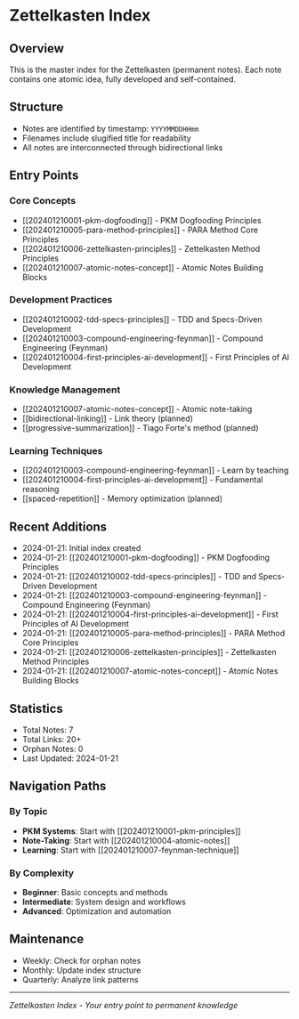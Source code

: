 # Zettelkasten Index

## Overview
This is the master index for the Zettelkasten (permanent notes). Each note contains one atomic idea, fully developed and self-contained.

## Structure
- Notes are identified by timestamp: `YYYYMMDDHHmm`
- Filenames include slugified title for readability
- All notes are interconnected through bidirectional links

## Entry Points

### Core Concepts
- [[202401210001-pkm-dogfooding]] - PKM Dogfooding Principles
- [[202401210005-para-method-principles]] - PARA Method Core Principles
- [[202401210006-zettelkasten-principles]] - Zettelkasten Method Principles
- [[202401210007-atomic-notes-concept]] - Atomic Notes Building Blocks

### Development Practices
- [[202401210002-tdd-specs-principles]] - TDD and Specs-Driven Development
- [[202401210003-compound-engineering-feynman]] - Compound Engineering (Feynman)
- [[202401210004-first-principles-ai-development]] - First Principles of AI Development

### Knowledge Management
- [[202401210007-atomic-notes-concept]] - Atomic note-taking
- [[bidirectional-linking]] - Link theory (planned)
- [[progressive-summarization]] - Tiago Forte's method (planned)

### Learning Techniques
- [[202401210003-compound-engineering-feynman]] - Learn by teaching
- [[202401210004-first-principles-ai-development]] - Fundamental reasoning
- [[spaced-repetition]] - Memory optimization (planned)

## Recent Additions
<!-- Updated automatically -->
- 2024-01-21: Initial index created
- 2024-01-21: [[202401210001-pkm-dogfooding]] - PKM Dogfooding Principles
- 2024-01-21: [[202401210002-tdd-specs-principles]] - TDD and Specs-Driven Development
- 2024-01-21: [[202401210003-compound-engineering-feynman]] - Compound Engineering (Feynman)
- 2024-01-21: [[202401210004-first-principles-ai-development]] - First Principles of AI Development
- 2024-01-21: [[202401210005-para-method-principles]] - PARA Method Core Principles
- 2024-01-21: [[202401210006-zettelkasten-principles]] - Zettelkasten Method Principles
- 2024-01-21: [[202401210007-atomic-notes-concept]] - Atomic Notes Building Blocks

## Statistics
- Total Notes: 7
- Total Links: 20+
- Orphan Notes: 0
- Last Updated: 2024-01-21

## Navigation Paths

### By Topic
- **PKM Systems**: Start with [[202401210001-pkm-principles]]
- **Note-Taking**: Start with [[202401210004-atomic-notes]]
- **Learning**: Start with [[202401210007-feynman-technique]]

### By Complexity
- **Beginner**: Basic concepts and methods
- **Intermediate**: System design and workflows
- **Advanced**: Optimization and automation

## Maintenance
- Weekly: Check for orphan notes
- Monthly: Update index structure
- Quarterly: Analyze link patterns

---
*Zettelkasten Index - Your entry point to permanent knowledge*